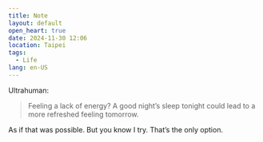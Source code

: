 ```yaml
---
title: Note
layout: default
open_heart: true
date: 2024-11-30 12:06
location: Taipei
tags: 
  - Life
lang: en-US
---
```


Ultrahuman:
> Feeling a lack of energy?
> A good night’s sleep tonight could lead to a more refreshed feeling tomorrow.

As if that was possible. But you know I try. That’s the only option.
